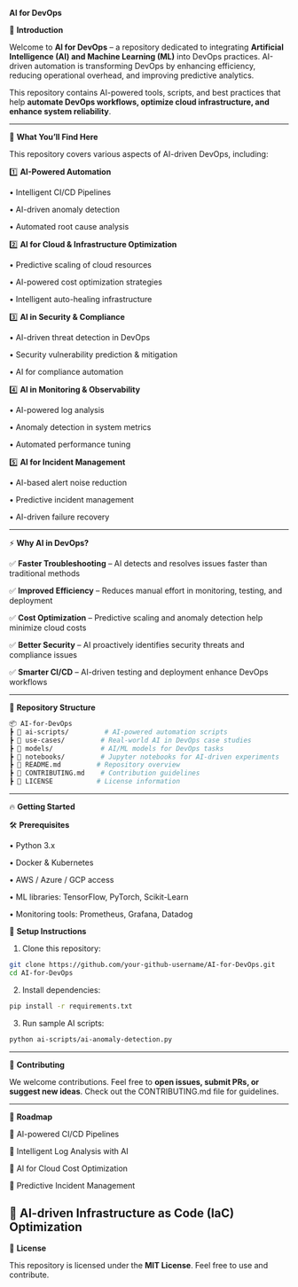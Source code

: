 **AI for DevOps**

🚀 **Introduction**

Welcome to **AI for DevOps** – a repository dedicated to integrating **Artificial Intelligence (AI) and Machine Learning (ML)** into DevOps practices. AI-driven automation is transforming DevOps by enhancing efficiency, reducing operational overhead, and improving predictive analytics.

This repository contains AI-powered tools, scripts, and best practices that help **automate DevOps workflows, optimize cloud infrastructure, and enhance system reliability**.

---

📌 **What You’ll Find Here**

This repository covers various aspects of AI-driven DevOps, including:

1️⃣ **AI-Powered Automation**

•	Intelligent CI/CD Pipelines

•	AI-driven anomaly detection

•	Automated root cause analysis

2️⃣ **AI for Cloud & Infrastructure Optimization**

•	Predictive scaling of cloud resources

•	AI-powered cost optimization strategies

•	Intelligent auto-healing infrastructure

3️⃣ **AI in Security & Compliance**

•	AI-driven threat detection in DevOps

•	Security vulnerability prediction & mitigation

•	AI for compliance automation

4️⃣ **AI in Monitoring & Observability**

•	AI-powered log analysis

•	Anomaly detection in system metrics

•	Automated performance tuning

5️⃣ **AI for Incident Management**

•	AI-based alert noise reduction

•	Predictive incident management

•	AI-driven failure recovery

---

 ⚡ **Why AI in DevOps?**
 
✅ **Faster Troubleshooting** – AI detects and resolves issues faster than traditional methods

✅ **Improved Efficiency** – Reduces manual effort in monitoring, testing, and deployment

✅ **Cost Optimization** – Predictive scaling and anomaly detection help minimize cloud costs

✅ **Better Security** – AI proactively identifies security threats and compliance issues

✅ **Smarter CI/CD** – AI-driven testing and deployment enhance DevOps workflows

---

 📂 **Repository Structure**

 ```sh
 📦 AI-for-DevOps  
 ┣ 📂 ai-scripts/         # AI-powered automation scripts  
 ┣ 📂 use-cases/         # Real-world AI in DevOps case studies  
 ┣ 📂 models/            # AI/ML models for DevOps tasks  
 ┣ 📂 notebooks/         # Jupyter notebooks for AI-driven experiments  
 ┣ 📜 README.md         # Repository overview  
 ┣ 📜 CONTRIBUTING.md    # Contribution guidelines  
 ┣ 📜 LICENSE           # License information  
```

---

🔥 **Getting Started**

🛠 **Prerequisites**

•	Python 3.x

•	Docker & Kubernetes

•	AWS / Azure / GCP access

•	ML libraries: TensorFlow, PyTorch, Scikit-Learn

•	Monitoring tools: Prometheus, Grafana, Datadog

📌 **Setup Instructions**

1.	Clone this repository:

```sh
git clone https://github.com/your-github-username/AI-for-DevOps.git
cd AI-for-DevOps
```

2.	Install dependencies:

```sh
pip install -r requirements.txt
```

3. Run sample AI scripts:

```sh
python ai-scripts/ai-anomaly-detection.py
```

---

🤝 **Contributing**

We welcome contributions. Feel free to **open issues, submit PRs, or suggest new ideas**. Check out the CONTRIBUTING.md file for guidelines.

---

🎯 **Roadmap**

🔹 AI-powered CI/CD Pipelines

🔹 Intelligent Log Analysis with AI

🔹 AI for Cloud Cost Optimization

🔹 Predictive Incident Management

🔹 AI-driven Infrastructure as Code (IaC) Optimization
---

📜 **License**

This repository is licensed under the **MIT License**. Feel free to use and contribute.
